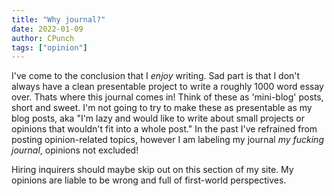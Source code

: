 ```yaml
---
title: "Why journal?"
date: 2022-01-09
author: CPunch
tags: ["opinion"]
---
```


I've come to the conclusion that I *enjoy* writing. Sad part is that I don't always have a clean presentable project to write a roughly 1000 word essay over. Thats where this journal comes in! Think of these as 'mini-blog' posts, short and sweet. I'm not going to try to make these as presentable as my blog posts, aka "I'm lazy and would like to write about small projects or opinions that wouldn't fit into a whole post." In the past I've refrained from posting opinion-related topics, however I am labeling my journal *my fucking journal*, opinions not excluded!

Hiring inquirers should maybe skip out on this section of my site. My opinions are liable to be wrong and full of first-world perspectives.